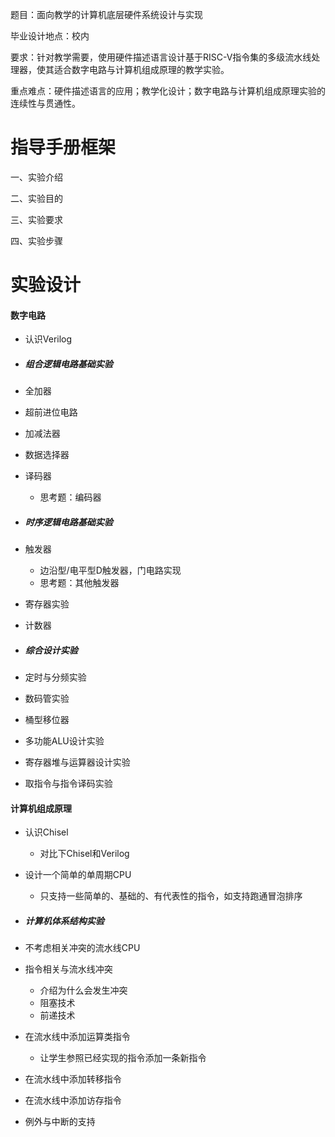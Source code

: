 题目：面向教学的计算机底层硬件系统设计与实现

毕业设计地点：校内

要求：针对教学需要，使用硬件描述语言设计基于RISC-V指令集的多级流水线处理器，使其适合数字电路与计算机组成原理的教学实验。

重点难点：硬件描述语言的应用；教学化设计；数字电路与计算机组成原理实验的连续性与贯通性。

# 指导手册框架

一、实验介绍

二、实验目的

三、实验要求

四、实验步骤

# 实验设计

#### 数字电路

- 认识Verilog
- ##### 组合逻辑电路基础实验
- 全加器
- 超前进位电路
- 加减法器
- 数据选择器
- 译码器

  - 思考题：编码器
- ##### 时序逻辑电路基础实验
- 触发器

  - 边沿型/电平型D触发器，门电路实现
  - 思考题：其他触发器
- 寄存器实验
- 计数器
- ##### 综合设计实验
- 定时与分频实验
- 数码管实验
- 桶型移位器
- 多功能ALU设计实验
- 寄存器堆与运算器设计实验
- 取指令与指令译码实验

#### 计算机组成原理

- 认识Chisel

  - 对比下Chisel和Verilog
- 设计一个简单的单周期CPU

  - 只支持一些简单的、基础的、有代表性的指令，如支持跑通冒泡排序
- ##### 计算机体系结构实验
- 不考虑相关冲突的流水线CPU
- 指令相关与流水线冲突

  - 介绍为什么会发生冲突
  - 阻塞技术
  - 前递技术
- 在流水线中添加运算类指令

  - 让学生参照已经实现的指令添加一条新指令
- 在流水线中添加转移指令
- 在流水线中添加访存指令
- 例外与中断的支持
